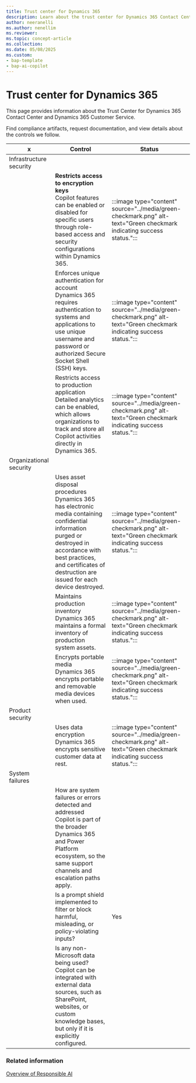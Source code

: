 ```yaml
---
title: Trust center for Dynamics 365
description: Learn about the trust center for Dynamics 365 Contact Center, a resource for customers to learn about the security, privacy, and compliance of Microsoft products and services.
author: neeranelli
ms.author: nenellim
ms.reviewer: 
ms.topic: concept-article
ms.collection: 
ms.date: 05/08/2025
ms.custom: 
- bap-template
- bap-ai-copilot
---
```


# Trust center for Dynamics 365
 
This page provides information about the Trust Center for Dynamics 365 Contact Center and Dynamics 365 Customer Service.

Find compliance artifacts, request documentation, and view details about the controls we follow.

| x  |Control|Status|
|------|-------|------|
|Infrastructure security|||
||**Restricts access to encryption keys** <br>Copilot features can be enabled or disabled for specific users through role-based access and security configurations within Dynamics 365. |:::image type="content" source="../media/green-checkmark.png" alt-text="Green checkmark indicating success status.":::|
||Enforces unique authentication for account<br> Dynamics 365 requires authentication to systems and applications to use unique username and password or authorized Secure Socket Shell (SSH) keys. |:::image type="content" source="../media/green-checkmark.png" alt-text="Green checkmark indicating success status.":::|
||Restricts access to production application<br>Detailed analytics can be enabled, which allows organizations to track and store all Copilot activities directly in Dynamics 365.|:::image type="content" source="../media/green-checkmark.png" alt-text="Green checkmark indicating success status.":::|
|Organizational security|||
||Uses asset disposal procedures <br>Dynamics 365 has electronic media containing confidential information purged or destroyed in accordance with best practices, and certificates of destruction are issued for each device destroyed.|:::image type="content" source="../media/green-checkmark.png" alt-text="Green checkmark indicating success status.":::|
||Maintains production inventory<br>Dynamics 365 maintains a formal inventory of production system assets.|:::image type="content" source="../media/green-checkmark.png" alt-text="Green checkmark indicating success status.":::|
||Encrypts portable media<br>Dynamics 365 encrypts portable and removable media devices when used.|:::image type="content" source="../media/green-checkmark.png" alt-text="Green checkmark indicating success status.":::|
|Product security|||
||Uses data encryption<br> Dynamics 365 encrypts sensitive customer data at rest. |:::image type="content" source="../media/green-checkmark.png" alt-text="Green checkmark indicating success status.":::|
|System failures|||
||How are system failures or errors detected and addressed <br> Copilot is part of the broader Dynamics 365 and Power Platform ecosystem, so the same support channels and escalation paths apply. ||
||Is a prompt shield implemented to filter or block harmful, misleading, or policy-violating inputs? <br>|Yes|
||Is any non-Microsoft data being used? <br> Copilot can be integrated with external data sources, such as SharePoint, websites, or custom knowledge bases, but only if it is explicitly configured. ||

### Related information

[Overview of Responsible AI](/dynamics365/customer-service/implement/responsible-ai-overview?context=/dynamics365/contact-center/context/administer-context)  

